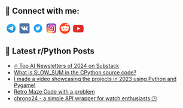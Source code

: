 ## 🔎 Connect with me:
[<img src="https://github.com/bullbesh/bullbesh/blob/main/images/Telegram.png" width="32" height="32" />](https://t.me/bullbesh)
[<img src="https://github.com/bullbesh/bullbesh/blob/main/images/VK.png" width="32" height="32" />](https://vk.com/bullbesh)
[<img src="https://github.com/bullbesh/bullbesh/blob/main/images/Twitter.png" width="32" height="32" />](https://twitter.com/bullbesh1)
[<img src="https://github.com/bullbesh/bullbesh/blob/main/images/Instagram.png" width="32" height="32" />](https://www.instagram.com/bullbesh)
[<img src="https://github.com/bullbesh/bullbesh/blob/main/images/Reddit.png" width="32" height="32" />](https://www.reddit.com/user/bullbesh)
[<img src="https://github.com/bullbesh/bullbesh/blob/main/images/YouTube.png" width="32" height="32" />](https://www.youtube.com/channel/UCtfjRs6uzgq5mfm8S06WTcg)

## 📕 Latest r/Python Posts
<!-- BLOG-POST-LIST:START -->
- [🔥 Top AI Newsletters of 2024 on Substack](https://www.reddit.com/r/Python/comments/18vv84b/top_ai_newsletters_of_2024_on_substack/)
- [What is SLOW_SUM in the CPython source code?](https://www.reddit.com/r/Python/comments/18vv3aa/what_is_slow_sum_in_the_cpython_source_code/)
- [I made a video showcasing the projects in 2023 using Python and Pygame!](https://www.reddit.com/r/Python/comments/18vtkcs/i_made_a_video_showcasing_the_projects_in_2023/)
- [Retro Maze Code with a problem](https://www.reddit.com/r/Python/comments/18vswb9/retro_maze_code_with_a_problem/)
- [chrono24 - a simple API wrapper for watch enthusiasts 🕒](https://www.reddit.com/r/Python/comments/18vpdsd/chrono24_a_simple_api_wrapper_for_watch/)
<!-- BLOG-POST-LIST:END -->
